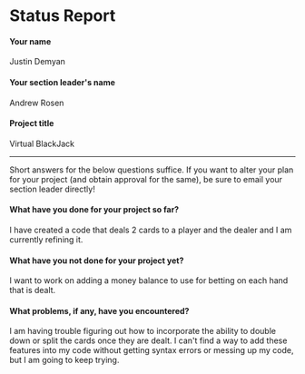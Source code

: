# Status Report

#### Your name

Justin Demyan

#### Your section leader's name

Andrew Rosen

#### Project title

Virtual BlackJack

***

Short answers for the below questions suffice. If you want to alter your plan for your project (and obtain approval for the same), be sure to email your section leader directly!

#### What have you done for your project so far?

I have created a code that deals 2 cards to a player and the dealer and I am currently refining it.

#### What have you not done for your project yet?

I want to work on adding a money balance to use for betting on each hand that is dealt.

#### What problems, if any, have you encountered?

I am having trouble figuring out how to incorporate the ability to double down or split the cards once they are dealt. I can't find a way to add these features into my code without getting syntax errors or messing up my code, but I am going to keep trying.
